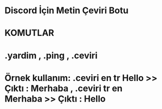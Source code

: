 # Discord İçin Metin Çeviri Botu 
# KOMUTLAR 
# .yardim , .ping , .ceviri 
# Örnek kullanım: .ceviri en tr Hello >> Çıktı : Merhaba , .ceviri tr en Merhaba >> Çıktı : Hello
